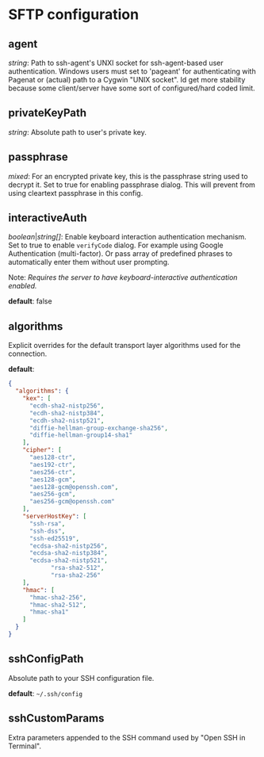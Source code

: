 # SFTP configuration

## agent
*string*: Path to ssh-agent's UNXI socket for ssh-agent-based user authentication.
Windows users must set to 'pageant' for authenticating with Pagenat or (actual) path to a Cygwin "UNIX socket".
Id get more stability because some client/server have some sort of configured/hard coded limit.

## privateKeyPath
*string*: Absolute path to user's private key.

## passphrase
*mixed*: For an encrypted private key, this is the passphrase string used to decrypt it.
Set to true for enabling passphrase dialog. This will prevent from using cleartext passphrase in this config.

## interactiveAuth
*boolean*|*string[]*: Enable keyboard interaction authentication mechanism. Set to true to enable `verifyCode` dialog.
For example using Google Authentication (multi-factor). Or pass array of predefined phrases to automatically enter them without user prompting.

Note: *Requires the server to have keyboard-interactive authentication enabled.*

**default**: false

## algorithms
Explicit overrides for the default transport layer algorithms used for the connection.

**default**:
```json
{
  "algorithms": {
    "kex": [
      "ecdh-sha2-nistp256",
      "ecdh-sha2-nistp384",
      "ecdh-sha2-nistp521",
      "diffie-hellman-group-exchange-sha256",
      "diffie-hellman-group14-sha1"
    ],
    "cipher": [
      "aes128-ctr",
      "aes192-ctr",
      "aes256-ctr",
      "aes128-gcm",
      "aes128-gcm@openssh.com",
      "aes256-gcm",
      "aes256-gcm@openssh.com"
    ],
    "serverHostKey": [
      "ssh-rsa",
      "ssh-dss",
      "ssh-ed25519",
      "ecdsa-sha2-nistp256",
      "ecdsa-sha2-nistp384",
      "ecdsa-sha2-nistp521",
			"rsa-sha2-512",
			"rsa-sha2-256"
    ],
    "hmac": [
      "hmac-sha2-256",
      "hmac-sha2-512",
      "hmac-sha1"
    ]
  }
}
```

## sshConfigPath
Absolute path to your SSH configuration file.

**default**: `~/.ssh/config`

## sshCustomParams
Extra parameters appended to the SSH command used by "Open SSH in Terminal".
